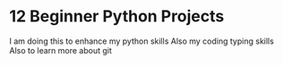 # 12 Beginner Python Projects
I am doing this to enhance my python skills
Also my coding typing skills
Also to learn more about git
